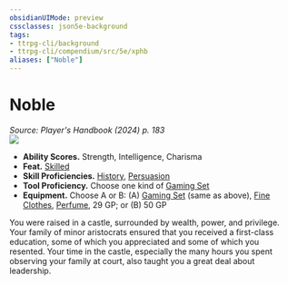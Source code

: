 ```yaml
---
obsidianUIMode: preview
cssclasses: json5e-background
tags:
- ttrpg-cli/background
- ttrpg-cli/compendium/src/5e/xphb
aliases: ["Noble"]
---
```

# Noble
*Source: Player's Handbook (2024) p. 183*  
![](Mechanics/backgrounds/img/noble.webp#right)

- **Ability Scores.** Strength, Intelligence, Charisma  
- **Feat.** [Skilled](Mechanics/feats/skilled-xphb.md)  
- **Skill Proficiencies.** [History](Mechanics/rules/skills.md#History), [Persuasion](Mechanics/rules/skills.md#Persuasion)  
- **Tool Proficiency.** Choose one kind of [Gaming Set](Mechanics/items/gaming-set-xphb.md)  
- **Equipment.** Choose A or B: (A) [Gaming Set](Mechanics/items/gaming-set-xphb.md) (same as above), [Fine Clothes](Mechanics/items/fine-clothes-xphb.md), [Perfume](Mechanics/items/perfume-xphb.md), 29 GP; or (B) 50 GP  

You were raised in a castle, surrounded by wealth, power, and privilege. Your family of minor aristocrats ensured that you received a first-class education, some of which you appreciated and some of which you resented. Your time in the castle, especially the many hours you spent observing your family at court, also taught you a great deal about leadership.